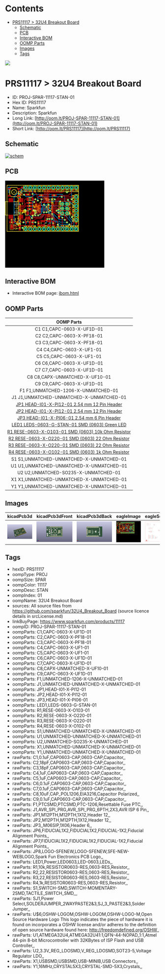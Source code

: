 



Contents
========

* [PRS11117 > 32U4 Breakout Board](#prs11117--32u4-breakout-board)
	* [Schematic](#schematic)
	* [PCB](#pcb)
	* [Interactive BOM](#interactive-bom)
	* [OOMP Parts](#oomp-parts)
	* [Images](#images)
	* [Tags](#tags)
  
![][im]
# PRS11117 > 32U4 Breakout Board

- ID: PROJ-SPAR-11117-STAN-01
- Hex ID: PRS11117
- Name: Sparkfun
- Description: Sparkfun
- Long Link: [http://oom.lt/PROJ-SPAR-11117-STAN-01](http://oom.lt/PROJ-SPAR-11117-STAN-01)
- Short Link: [http://oom.lt/PRS11117](http://oom.lt/PRS11117)

## Schematic
  
[![schem](eagleSchemImage.png)](eagleSchemImage.png)
## PCB
  
[![pcb](eagleImage.png)](eagleImage.png)
## Interactive BOM

- Interactive BOM page: [ibom.html](https://htmlpreview.github.io/?https://github.com/oomlout/oomlout_OOMP_projects/blob/main/PROJ-SPAR-11117-STAN-01/kicad/bom/ibom.html)

## OOMP Parts
  

|OOMP Parts|
| :---: |
|C1 C1,CAPC-0603-X-UF1D-01|
|C2 C2,CAPC-0603-X-PF18-01|
|C3 C3,CAPC-0603-X-PF18-01|
|C4 C4,CAPC-0603-X-UF1-01|
|C5 C5,CAPC-0603-X-UF1-01|
|C6 C6,CAPC-0603-X-UF1D-01|
|C7 C7,CAPC-0603-X-UF1D-01|
|C8 C8,CAPX-UNMATCHED-X-UF10-01|
|C9 C9,CAPC-0603-X-UF1D-01|
|F1 F1,UNMATCHED-1206-X-UNMATCHED-01|
|J1 J1,UNMATCHED-UNMATCHED-X-UNMATCHED-01|
|[JP1 HEAD-I01-X-PI12-01 2.54 mm 12 Pin Header](https://github.com/oomlout/oomlout_OOMP_parts/tree/main/HEAD-I01-X-PI12-01/)|
|[JP2 HEAD-I01-X-PI12-01 2.54 mm 12 Pin Header](https://github.com/oomlout/oomlout_OOMP_parts/tree/main/HEAD-I01-X-PI12-01/)|
|[JP3 HEAD-I01-X-PI06-01 2.54 mm 6 Pin Header](https://github.com/oomlout/oomlout_OOMP_parts/tree/main/HEAD-I01-X-PI06-01/)|
|[LED1 LEDS-0603-G-STAN-01 SMD (0603) Green LED](https://github.com/oomlout/oomlout_OOMP_parts/tree/main/LEDS-0603-G-STAN-01/)|
|[R1 RESE-0603-X-O103-01 SMD (0603) 10k Ohm Resistor](https://github.com/oomlout/oomlout_OOMP_parts/tree/main/RESE-0603-X-O103-01/)|
|[R2 RESE-0603-X-O220-01 SMD (0603) 22 Ohm Resistor](https://github.com/oomlout/oomlout_OOMP_parts/tree/main/RESE-0603-X-O220-01/)|
|[R3 RESE-0603-X-O220-01 SMD (0603) 22 Ohm Resistor](https://github.com/oomlout/oomlout_OOMP_parts/tree/main/RESE-0603-X-O220-01/)|
|[R4 RESE-0603-X-O102-01 SMD (0603) 1k Ohm Resistor](https://github.com/oomlout/oomlout_OOMP_parts/tree/main/RESE-0603-X-O102-01/)|
|S1 S1,UNMATCHED-UNMATCHED-X-UNMATCHED-01|
|U1 U1,UNMATCHED-UNMATCHED-X-UNMATCHED-01|
|U2 U2,UNMATCHED-SO235-X-UNMATCHED-01|
|X1 X1,UNMATCHED-UNMATCHED-X-UNMATCHED-01|
|Y1 Y1,UNMATCHED-UNMATCHED-X-UNMATCHED-01|

## Images
  
  

|kicadPcb3d|kicadPcb3dFront|kicadPcb3dBack|eagleImage|eagleSchemImage|
| :---: | :---: | :---: | :---: | :---: |
|[![kicadPcb3d](kicadPcb3d_140.png)](kicadPcb3d.png)|[![kicadPcb3dFront](kicadPcb3dFront_140.png)](kicadPcb3dFront.png)|[![kicadPcb3dBack](kicadPcb3dBack_140.png)](kicadPcb3dBack.png)|[![eagleImage](eagleImage_140.png)](eagleImage.png)|[![eagleSchemImage](eagleSchemImage_140.png)](eagleSchemImage.png)|

## Tags

- hexID: PRS11117
- oompType: PROJ
- oompSize: SPAR
- oompColor: 11117
- oompDesc: STAN
- oompIndex: 01
- oompName: 32U4 Breakout Board
- sources: All source files from https://github.com/sparkfun/32U4_Breakout_Board (source licence details in srcLicense.md)
- linkBuyPage: https://www.sparkfun.com/products/11117
- oompID: PROJ-SPAR-11117-STAN-01
- oompParts: C1,CAPC-0603-X-UF1D-01
- oompParts: C2,CAPC-0603-X-PF18-01
- oompParts: C3,CAPC-0603-X-PF18-01
- oompParts: C4,CAPC-0603-X-UF1-01
- oompParts: C5,CAPC-0603-X-UF1-01
- oompParts: C6,CAPC-0603-X-UF1D-01
- oompParts: C7,CAPC-0603-X-UF1D-01
- oompParts: C8,CAPX-UNMATCHED-X-UF10-01
- oompParts: C9,CAPC-0603-X-UF1D-01
- oompParts: F1,UNMATCHED-1206-X-UNMATCHED-01
- oompParts: J1,UNMATCHED-UNMATCHED-X-UNMATCHED-01
- oompParts: JP1,HEAD-I01-X-PI12-01
- oompParts: JP2,HEAD-I01-X-PI12-01
- oompParts: JP3,HEAD-I01-X-PI06-01
- oompParts: LED1,LEDS-0603-G-STAN-01
- oompParts: R1,RESE-0603-X-O103-01
- oompParts: R2,RESE-0603-X-O220-01
- oompParts: R3,RESE-0603-X-O220-01
- oompParts: R4,RESE-0603-X-O102-01
- oompParts: S1,UNMATCHED-UNMATCHED-X-UNMATCHED-01
- oompParts: U1,UNMATCHED-UNMATCHED-X-UNMATCHED-01
- oompParts: U2,UNMATCHED-SO235-X-UNMATCHED-01
- oompParts: X1,UNMATCHED-UNMATCHED-X-UNMATCHED-01
- oompParts: Y1,UNMATCHED-UNMATCHED-X-UNMATCHED-01
- rawParts: C1,0.1uF,CAP0603-CAP,0603-CAP,Capacitor,,
- rawParts: C2,18pF,CAP0603-CAP,0603-CAP,Capacitor,,
- rawParts: C3,18pF,CAP0603-CAP,0603-CAP,Capacitor,,
- rawParts: C4,1uF,CAP0603-CAP,0603-CAP,Capacitor,,
- rawParts: C5,1uF,CAP0603-CAP,0603-CAP,Capacitor,,
- rawParts: C6,0.1uF,CAP0603-CAP,0603-CAP,Capacitor,,
- rawParts: C7,0.1uF,CAP0603-CAP,0603-CAP,Capacitor,,
- rawParts: C8,10uF,CAP_POL1206,EIA3216,Capacitor Polarized,,
- rawParts: C9,0.1uF,CAP0603-CAP,0603-CAP,Capacitor,,
- rawParts: F1,PTCSMD,PTCSMD,PTC-1206,Resettable Fuse PTC,,
- rawParts: J1,AVR_SPI_PRG,AVR_SPI_PRG_6PTH,2X3,AVR ISP 6 Pin,,
- rawParts: JP1,M12PTH,M12PTH,1X12,Header 12,,
- rawParts: JP2,M12PTH,M12PTH,1X12,Header 12,,
- rawParts: JP3,,M06SIP,1X06,Header 6,,
- rawParts: JP6,FIDUCIAL1X2,FIDUCIAL1X2,FIDUCIAL-1X2,Fiducial Alignment Points,,
- rawParts: JP7,FIDUCIAL1X2,FIDUCIAL1X2,FIDUCIAL-1X2,Fiducial Alignment Points,,
- rawParts: JP8,LOGO-SFENEW,LOGO-SFENEW,SFE-NEW-WEBLOGO,Spark Fun Electronics PCB Logo,,
- rawParts: LED1,Power,LED0603,LED-0603,LEDs,,
- rawParts: R1,10k,RESISTOR0603-RES,0603-RES,Resistor,,
- rawParts: R2,22,RESISTOR0603-RES,0603-RES,Resistor,,
- rawParts: R3,22,RESISTOR0603-RES,0603-RES,Resistor,,
- rawParts: R4,1k,RESISTOR0603-RES,0603-RES,Resistor,,
- rawParts: S1,SWITCH-SMD,SWITCH-MOMENTARY-2SMD,TACTILE_SWITCH_SMD,,,
- rawParts: SJ1,Power Select,SOLDERJUMPER_2WAYPASTE2&3,SJ_3_PASTE2&3,Solder Jumper,,
- rawParts: U$6,OSHW-LOGOM,OSHW-LOGOM,OSHW-LOGO-M,Open Source Hardware Logo This logo indicates the piece of hardware it is found on incorporates a OSHW license and/or adheres to the definition of open source hardware found here: http://freedomdefined.org/OSHW,,
- rawParts: U1,ATMEGA32U4,ATMEGA32U41:1,QFN-44-NOPAD_1:1,Atmel 44-pin 8-bit Microcontroller with 32KBytes of ISP Flash and USB Controller,,
- rawParts: U2,3.3V_REG_LDOSMD,V_REG_LDOSMD,SOT23-5,Voltage Regulator LDO,,
- rawParts: X1,USBSMD,USBSMD,USB-MINIB,USB Connectors,,
- rawParts: Y1,16MHz,CRYSTAL5X3,CRYSTAL-SMD-5X3,Crystals,,



[im]: kicadPcb3d_450.png
